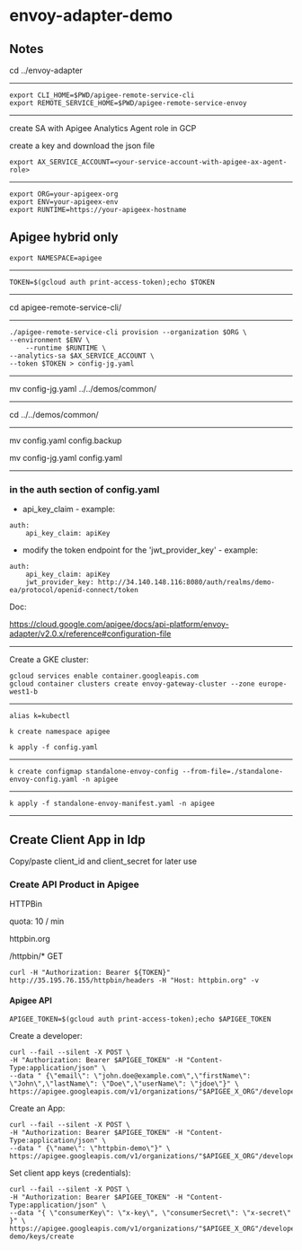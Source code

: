 # envoy-adapter-demo

## Notes

cd ../envoy-adapter

---

	export CLI_HOME=$PWD/apigee-remote-service-cli
	export REMOTE_SERVICE_HOME=$PWD/apigee-remote-service-envoy

---

create SA with Apigee Analytics Agent role in GCP

create a key and download the json file

	export AX_SERVICE_ACCOUNT=<your-service-account-with-apigee-ax-agent-role>

---

	export ORG=your-apigeex-org
	export ENV=your-apigeex-env
	export RUNTIME=https://your-apigeex-hostname

## Apigee hybrid only

	export NAMESPACE=apigee 

---

	TOKEN=$(gcloud auth print-access-token);echo $TOKEN

---

cd apigee-remote-service-cli/

---

	./apigee-remote-service-cli provision --organization $ORG \
	--environment $ENV \
     	--runtime $RUNTIME \
	--analytics-sa $AX_SERVICE_ACCOUNT \
	--token $TOKEN > config-jg.yaml

---

mv config-jg.yaml ../../demos/common/

---

cd ../../demos/common/

---

mv config.yaml config.backup

mv config-jg.yaml config.yaml

---

### in the auth section of config.yaml

+ api_key_claim - example:

```
auth:
    api_key_claim: apiKey
```

+ modify the token endpoint for the 'jwt_provider_key' - example:

```
auth:
    api_key_claim: apiKey
    jwt_provider_key: http://34.140.148.116:8080/auth/realms/demo-ea/protocol/openid-connect/token
```

Doc:

https://cloud.google.com/apigee/docs/api-platform/envoy-adapter/v2.0.x/reference#configuration-file

---

Create a GKE cluster:

	gcloud services enable container.googleapis.com
	gcloud container clusters create envoy-gateway-cluster --zone europe-west1-b

---

	alias k=kubectl

	k create namespace apigee

	k apply -f config.yaml

---

	k create configmap standalone-envoy-config --from-file=./standalone-envoy-config.yaml -n apigee

---

	k apply -f standalone-envoy-manifest.yaml -n apigee

---

## Create Client App in Idp

Copy/paste client_id and client_secret for later use

### Create API Product in Apigee

HTTPBin

quota: 10 / min

httpbin.org

/httpbin/*
GET

	curl -H "Authorization: Bearer ${TOKEN}" http://35.195.76.155/httpbin/headers -H "Host: httpbin.org" -v

#### Apigee API

	APIGEE_TOKEN=$(gcloud auth print-access-token);echo $APIGEE_TOKEN

Create a developer:

	curl --fail --silent -X POST \
	-H "Authorization: Bearer $APIGEE_TOKEN" -H "Content-Type:application/json" \
	--data " {\"email\": \"john.doe@example.com\",\"firstName\": \"John\",\"lastName\": \"Doe\",\"userName\": \"jdoe\"}" \
	https://apigee.googleapis.com/v1/organizations/"$APIGEE_X_ORG"/developers

Create an App:

	curl --fail --silent -X POST \
	-H "Authorization: Bearer $APIGEE_TOKEN" -H "Content-Type:application/json" \
	--data " {\"name\": \"httpbin-demo\"}" \
	https://apigee.googleapis.com/v1/organizations/"$APIGEE_X_ORG"/developers/john.doe@example.com/apps

Set client app keys (credentials):

	curl --fail --silent -X POST \
	-H "Authorization: Bearer $APIGEE_TOKEN" -H "Content-Type:application/json" \
	--data "{ \"consumerKey\": \"x-key\", \"consumerSecret\": \"x-secret\" }" \
	https://apigee.googleapis.com/v1/organizations/"$APIGEE_X_ORG"/developers/john.doe@example.com/apps/httpbin-demo/keys/create


